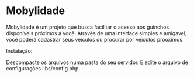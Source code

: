 Mobylidade
==========
Mobylidade é um projeto que busca facilitar o acesso aos guinchos disponíveis próximos a você. 
Através de uma interface simples e amigavel, você poderá cadastrar seus veículos ou procurar por veículos proóximos.

Instalação:

Descompacte os arquivos numa pasta do seu servidor. E edite o arquivo de configurações libs/config.php

